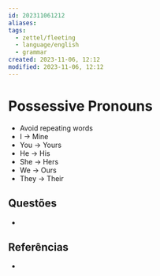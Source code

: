 ```yaml
---
id: 202311061212
aliases: 
tags:
  - zettel/fleeting
  - language/english
  - grammar
created: 2023-11-06, 12:12
modified: 2023-11-06, 12:12
---
```

# Possessive Pronouns
<!-- Main content of my thoughts really -->

- Avoid repeating words
- I -> Mine
- You -> Yours
- He -> His
- She -> Hers
- We -> Ours
- They -> Their

## Questões
<!-- What remains for you to consider? --> 

- 

## Referências
<!-- Links to pages not referenced in the content -->

- 
